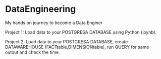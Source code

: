 # DataEngineering
My hands on journey to become a Data Enginer

Project 1: Load data to your POSTGRESA DATABASE using Python (ipynb).

Project 2: Load data to your POSTGRESA DATABASE, create DATAWAREHOUSE (FACTtable,DIMENSIONtable), run QUERY for same outout and check the time.
